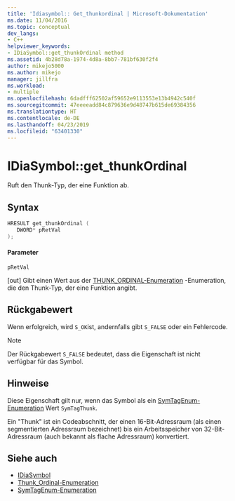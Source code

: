 ```yaml
---
title: 'Idiasymbol:: Get_thunkordinal | Microsoft-Dokumentation'
ms.date: 11/04/2016
ms.topic: conceptual
dev_langs:
- C++
helpviewer_keywords:
- IDiaSymbol::get_thunkOrdinal method
ms.assetid: 4b28d78a-1974-4d8a-8bb7-781bf630f2f4
author: mikejo5000
ms.author: mikejo
manager: jillfra
ms.workload:
- multiple
ms.openlocfilehash: 6dadfff62502af59652e9113553e13b4942c540f
ms.sourcegitcommit: 47eeeeadd84c879636e9d48747b615de69384356
ms.translationtype: HT
ms.contentlocale: de-DE
ms.lasthandoff: 04/23/2019
ms.locfileid: "63401330"
---
```

# <a name="idiasymbolgetthunkordinal"></a>IDiaSymbol::get_thunkOrdinal
Ruft den Thunk-Typ, der eine Funktion ab.

## <a name="syntax"></a>Syntax

```C++
HRESULT get_thunkOrdinal ( 
   DWORD* pRetVal
);
```

#### <a name="parameters"></a>Parameter
 `pRetVal`

[out] Gibt einen Wert aus der [THUNK_ORDINAL-Enumeration](../../debugger/debug-interface-access/thunk-ordinal.md) -Enumeration, die den Thunk-Typ, der eine Funktion angibt.

## <a name="return-value"></a>Rückgabewert
 Wenn erfolgreich, wird `S_OK`ist, andernfalls gibt `S_FALSE` oder ein Fehlercode.

> [!NOTE]
> Der Rückgabewert `S_FALSE` bedeutet, dass die Eigenschaft ist nicht verfügbar für das Symbol.

## <a name="remarks"></a>Hinweise
 Diese Eigenschaft gilt nur, wenn das Symbol als ein [SymTagEnum-Enumeration](../../debugger/debug-interface-access/symtagenum.md) Wert `SymTagThunk`.

 Ein "Thunk" ist ein Codeabschnitt, der einen 16-Bit-Adressraum (als einen segmentierten Adressraum bezeichnet) bis ein Arbeitsspeicher von 32-Bit-Adressraum (auch bekannt als flache Adressraum) konvertiert.

## <a name="see-also"></a>Siehe auch
- [IDiaSymbol](../../debugger/debug-interface-access/idiasymbol.md)
- [Thunk_Ordinal-Enumeration](../../debugger/debug-interface-access/thunk-ordinal.md)
- [SymTagEnum-Enumeration](../../debugger/debug-interface-access/symtagenum.md)